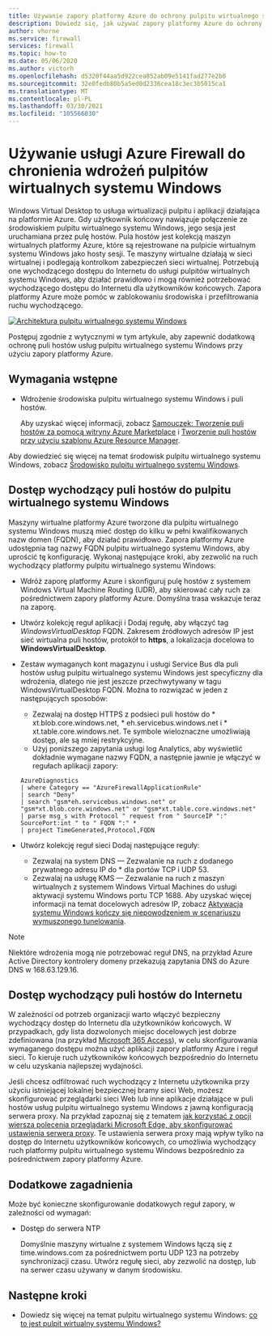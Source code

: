 ```yaml
---
title: Używanie zapory platformy Azure do ochrony pulpitu wirtualnego systemu Windows
description: Dowiedz się, jak używać zapory platformy Azure do ochrony wdrożeń pulpitów wirtualnych systemu Windows
author: vhorne
ms.service: firewall
services: firewall
ms.topic: how-to
ms.date: 05/06/2020
ms.author: victorh
ms.openlocfilehash: d5320f44aa5d922cea852ab09e5141fad277e2b0
ms.sourcegitcommit: 32e0fedb80b5a5ed0d2336cea18c3ec3b5015ca1
ms.translationtype: MT
ms.contentlocale: pl-PL
ms.lasthandoff: 03/30/2021
ms.locfileid: "105566030"
---
```

# <a name="use-azure-firewall-to-protect-window-virtual-desktop-deployments"></a>Używanie usługi Azure Firewall do chronienia wdrożeń pulpitów wirtualnych systemu Windows

Windows Virtual Desktop to usługa wirtualizacji pulpitu i aplikacji działająca na platformie Azure. Gdy użytkownik końcowy nawiązuje połączenie ze środowiskiem pulpitu wirtualnego systemu Windows, jego sesja jest uruchamiana przez pulę hostów. Pula hostów jest kolekcją maszyn wirtualnych platformy Azure, które są rejestrowane na pulpicie wirtualnym systemu Windows jako hosty sesji. Te maszyny wirtualne działają w sieci wirtualnej i podlegają kontrolkom zabezpieczeń sieci wirtualnej. Potrzebują one wychodzącego dostępu do Internetu do usługi pulpitów wirtualnych systemu Windows, aby działać prawidłowo i mogą również potrzebować wychodzącego dostępu do Internetu dla użytkowników końcowych. Zapora platformy Azure może pomóc w zablokowaniu środowiska i przefiltrowania ruchu wychodzącego.

[![Architektura ](media/protect-windows-virtual-desktop/windows-virtual-desktop-architecture-diagram.png) pulpitu wirtualnego systemu Windows](media/protect-windows-virtual-desktop/windows-virtual-desktop-architecture-diagram.png#lightbox)

Postępuj zgodnie z wytycznymi w tym artykule, aby zapewnić dodatkową ochronę puli hostów usług pulpitu wirtualnego systemu Windows przy użyciu zapory platformy Azure.

## <a name="prerequisites"></a>Wymagania wstępne


 - Wdrożenie środowiska pulpitu wirtualnego systemu Windows i puli hostów.

   Aby uzyskać więcej informacji, zobacz [Samouczek: Tworzenie puli hostów za pomocą witryny Azure Marketplace](../virtual-desktop/create-host-pools-azure-marketplace.md) i [Tworzenie puli hostów przy użyciu szablonu Azure Resource Manager](../virtual-desktop/virtual-desktop-fall-2019/create-host-pools-arm-template.md).

Aby dowiedzieć się więcej na temat środowisk pulpitu wirtualnego systemu Windows, zobacz [Środowisko pulpitu wirtualnego systemu Windows](../virtual-desktop/environment-setup.md).

## <a name="host-pool-outbound-access-to-windows-virtual-desktop"></a>Dostęp wychodzący puli hostów do pulpitu wirtualnego systemu Windows

Maszyny wirtualne platformy Azure tworzone dla pulpitu wirtualnego systemu Windows muszą mieć dostęp do kilku w pełni kwalifikowanych nazw domen (FQDN), aby działać prawidłowo. Zapora platformy Azure udostępnia tag nazwy FQDN pulpitu wirtualnego systemu Windows, aby uprościć tę konfigurację. Wykonaj następujące kroki, aby zezwolić na ruch wychodzący platformy pulpitu wirtualnego systemu Windows:

- Wdróż zaporę platformy Azure i skonfiguruj pulę hostów z systemem Windows Virtual Machine Routing (UDR), aby skierować cały ruch za pośrednictwem zapory platformy Azure. Domyślna trasa wskazuje teraz na zaporę.
- Utwórz kolekcję reguł aplikacji i Dodaj regułę, aby włączyć tag *WindowsVirtualDesktop* FQDN. Zakresem źródłowych adresów IP jest sieć wirtualna puli hostów, protokół to **https**, a lokalizacja docelowa to **WindowsVirtualDesktop**.

- Zestaw wymaganych kont magazynu i usługi Service Bus dla puli hostów usług pulpitu wirtualnego systemu Windows jest specyficzny dla wdrożenia, dlatego nie jest jeszcze przechwytywany w tagu WindowsVirtualDesktop FQDN. Można to rozwiązać w jeden z następujących sposobów:

   - Zezwalaj na dostęp HTTPS z podsieci puli hostów do * xt.blob.core.windows.net, * eh.servicebus.windows.net i * xt.table.core.windows.net. Te symbole wieloznaczne umożliwiają dostęp, ale są mniej restrykcyjne.
   - Użyj poniższego zapytania usługi log Analytics, aby wyświetlić dokładnie wymagane nazwy FQDN, a następnie jawnie je włączyć w regułach aplikacji zapory:
   ```
   AzureDiagnostics
   | where Category == "AzureFirewallApplicationRule"
   | search "Deny"
   | search "gsm*eh.servicebus.windows.net" or "gsm*xt.blob.core.windows.net" or "gsm*xt.table.core.windows.net"
   | parse msg_s with Protocol " request from " SourceIP ":" SourcePort:int " to " FQDN ":" *
   | project TimeGenerated,Protocol,FQDN
   ```

- Utwórz kolekcję reguł sieci Dodaj następujące reguły:

   - Zezwalaj na system DNS — Zezwalanie na ruch z dodanego prywatnego adresu IP do * dla portów TCP i UDP 53.
   - Zezwalaj na usługę KMS — Zezwalanie na ruch z maszyn wirtualnych z systemem Windows Virtual Machines do usługi aktywacji systemu Windows portu TCP 1688. Aby uzyskać więcej informacji na temat docelowych adresów IP, zobacz [Aktywacja systemu Windows kończy się niepowodzeniem w scenariuszu wymuszonego tunelowania](/troubleshoot/azure/virtual-machines/custom-routes-enable-kms-activation#solution).

> [!NOTE]
> Niektóre wdrożenia mogą nie potrzebować reguł DNS, na przykład Azure Active Directory kontrolery domeny przekazują zapytania DNS do Azure DNS w 168.63.129.16.

## <a name="host-pool-outbound-access-to-the-internet"></a>Dostęp wychodzący puli hostów do Internetu

W zależności od potrzeb organizacji warto włączyć bezpieczny wychodzący dostęp do Internetu dla użytkowników końcowych. W przypadkach, gdy lista dozwolonych miejsc docelowych jest dobrze zdefiniowana (na przykład [Microsoft 365 Access](/microsoft-365/enterprise/microsoft-365-ip-web-service)), w celu skonfigurowania wymaganego dostępu można użyć aplikacji zapory platformy Azure i reguł sieci. To kieruje ruch użytkowników końcowych bezpośrednio do Internetu w celu uzyskania najlepszej wydajności.

Jeśli chcesz odfiltrować ruch wychodzący z Internetu użytkownika przy użyciu istniejącej lokalnej bezpiecznej bramy sieci Web, możesz skonfigurować przeglądarki sieci Web lub inne aplikacje działające w puli hostów usług pulpitu wirtualnego systemu Windows z jawną konfiguracją serwera proxy. Na przykład zapoznaj się z tematem [jak korzystać z opcji wiersza polecenia przeglądarki Microsoft Edge, aby skonfigurować ustawienia serwera proxy](/deployedge/edge-learnmore-cmdline-options-proxy-settings). Te ustawienia serwera proxy mają wpływ tylko na dostęp do Internetu użytkowników końcowych, co umożliwia wychodzący ruch platformy pulpitu wirtualnego systemu Windows bezpośrednio za pośrednictwem zapory platformy Azure.

## <a name="additional-considerations"></a>Dodatkowe zagadnienia

Może być konieczne skonfigurowanie dodatkowych reguł zapory, w zależności od wymagań:

- Dostęp do serwera NTP

   Domyślnie maszyny wirtualne z systemem Windows łączą się z time.windows.com za pośrednictwem portu UDP 123 na potrzeby synchronizacji czasu. Utwórz regułę sieci, aby zezwolić na dostęp, lub na serwer czasu używany w danym środowisku.


## <a name="next-steps"></a>Następne kroki

- Dowiedz się więcej na temat pulpitu wirtualnego systemu Windows: [co to jest pulpit wirtualny systemu Windows?](../virtual-desktop/overview.md)